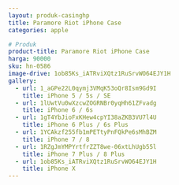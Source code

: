 ```yaml
---
layout: produk-casinghp
title: Paramore Riot iPhone Case
categories: apple

# Produk
product-title: Paramore Riot iPhone Case
harga: 90000
sku: hn-0586
image-drive: 1ob85Ks_iATRviXQtz1RuSrvWO64EJY1H
gallery:
  - url: 1_aGPe22L0qymj3VMqK53oQr8Ism9Gd9I
    title: iPhone 5 / 5s / SE
  - url: 1lUwtVu0wXzcwZOGRNBr0yqHh61ZFvadg
    title: iPhone 6 / 6s
  - url: 1gT4YbJioFxKHew4cpYI38aZKB3VU7l4U
    title: iPhone 6 Plus / 6s Plus
  - url: 1YCAkzf255fb1mPETtyPnFQkPe6sMhBZM
    title: iPhone 7 / 8
  - url: 1RZgJmYMPYrtfrZZT8we-06xtLhUgb55l
    title: iPhone 7 Plus / 8 Plus
  - url: 1ob85Ks_iATRviXQtz1RuSrvWO64EJY1H
    title: iPhone X
---
```

